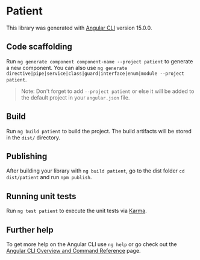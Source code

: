 # Patient

This library was generated with [Angular CLI](https://github.com/angular/angular-cli) version 15.0.0.

## Code scaffolding

Run `ng generate component component-name --project patient` to generate a new component. You can also use `ng generate directive|pipe|service|class|guard|interface|enum|module --project patient`.
> Note: Don't forget to add `--project patient` or else it will be added to the default project in your `angular.json` file. 

## Build

Run `ng build patient` to build the project. The build artifacts will be stored in the `dist/` directory.

## Publishing

After building your library with `ng build patient`, go to the dist folder `cd dist/patient` and run `npm publish`.

## Running unit tests

Run `ng test patient` to execute the unit tests via [Karma](https://karma-runner.github.io).

## Further help

To get more help on the Angular CLI use `ng help` or go check out the [Angular CLI Overview and Command Reference](https://angular.io/cli) page.
